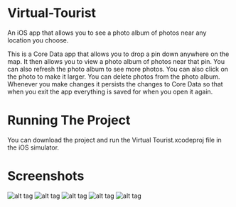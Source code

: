 # Virtual-Tourist #
An iOS app that allows you to see a photo album of photos near any location you choose.

This is a Core Data app that allows you to drop a pin down anywhere on the map. It then allows you to view a photo album of photos near that pin. You can also refresh the photo album to see more photos. You can also click on the photo to make it larger. You can delete photos from the photo album. Whenever you make changes it persists the changes to Core Data so that when you exit the app everything is saved for when you open it again.

# Running The Project #
You can download the project and run the Virtual Tourist.xcodeproj file in the iOS simulator.

# Screenshots #
![alt tag](https://raw.githubusercontent.com/jamesalandyer/Virtual-Tourist/master/VirtualTourist1.png)
![alt tag](https://raw.githubusercontent.com/jamesalandyer/Virtual-Tourist/master/VirtualTourist2.png)
![alt tag](https://raw.githubusercontent.com/jamesalandyer/Virtual-Tourist/master/VirtualTourist3.png)
![alt tag](https://raw.githubusercontent.com/jamesalandyer/Virtual-Tourist/master/VirtualTourist4.png)
![alt tag](https://raw.githubusercontent.com/jamesalandyer/Virtual-Tourist/master/VirtualTourist5.png)
